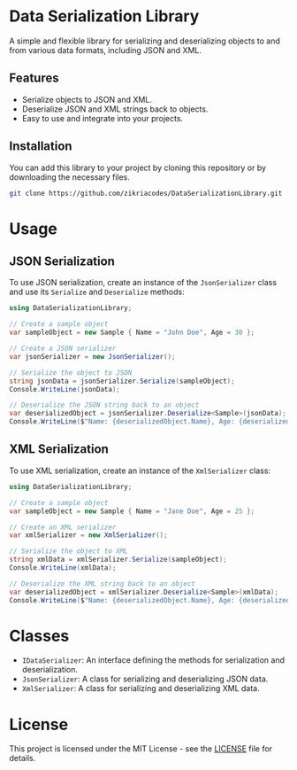 # Data Serialization Library

A simple and flexible library for serializing and deserializing objects to and from various data formats, including JSON and XML.

## Features

- Serialize objects to JSON and XML.
- Deserialize JSON and XML strings back to objects.
- Easy to use and integrate into your projects.

## Installation

You can add this library to your project by cloning this repository or by downloading the necessary files.

```bash
git clone https://github.com/zikriacodes/DataSerializationLibrary.git
```

# Usage

## JSON Serialization

To use JSON serialization, create an instance of the `JsonSerializer` class and use its `Serialize` and `Deserialize` methods:

```csharp
using DataSerializationLibrary;

// Create a sample object
var sampleObject = new Sample { Name = "John Doe", Age = 30 };

// Create a JSON serializer
var jsonSerializer = new JsonSerializer();

// Serialize the object to JSON
string jsonData = jsonSerializer.Serialize(sampleObject);
Console.WriteLine(jsonData);

// Deserialize the JSON string back to an object
var deserializedObject = jsonSerializer.Deserialize<Sample>(jsonData);
Console.WriteLine($"Name: {deserializedObject.Name}, Age: {deserializedObject.Age}");
```

## XML Serialization

To use XML serialization, create an instance of the `XmlSerializer` class:

```csharp
using DataSerializationLibrary;

// Create a sample object
var sampleObject = new Sample { Name = "Jane Doe", Age = 25 };

// Create an XML serializer
var xmlSerializer = new XmlSerializer();

// Serialize the object to XML
string xmlData = xmlSerializer.Serialize(sampleObject);
Console.WriteLine(xmlData);

// Deserialize the XML string back to an object
var deserializedObject = xmlSerializer.Deserialize<Sample>(xmlData);
Console.WriteLine($"Name: {deserializedObject.Name}, Age: {deserializedObject.Age}");
```

# Classes

- `IDataSerializer`: An interface defining the methods for serialization and deserialization.
- `JsonSerializer`: A class for serializing and deserializing JSON data.
- `XmlSerializer`: A class for serializing and deserializing XML data.

# License

This project is licensed under the MIT License - see the [LICENSE](LICENSE) file for details.
